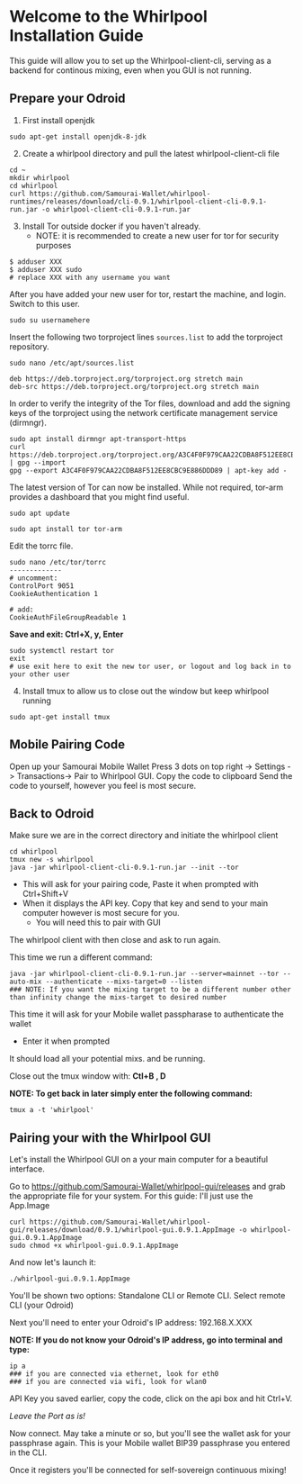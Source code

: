 # Welcome to the Whirlpool Installation Guide
This guide will allow you to set up the Whirlpool-client-cli, serving as a backend for continous mixing, even when you GUI is not running.

## Prepare your Odroid
   1. First install openjdk

```
sudo apt-get install openjdk-8-jdk
```

   2. Create a whirlpool directory and pull the latest whirlpool-client-cli file

```
cd ~
mkdir whirlpool
cd whirlpool
curl https://github.com/Samourai-Wallet/whirlpool-runtimes/releases/download/cli-0.9.1/whirlpool-client-cli-0.9.1-run.jar -o whirlpool-client-cli-0.9.1-run.jar
```

   3. Install Tor outside docker if you haven't already.
      - NOTE: it is recommended to create a new user for tor for security purposes
      
``` 
$ adduser XXX
$ adduser XXX sudo
# replace XXX with any username you want
```     

After you have added your new user for tor, restart the machine, and login. Switch to this user. 

`sudo su usernamehere`

Insert the following two torproject lines `sources.list` to add the torproject repository.   

`sudo nano /etc/apt/sources.list`
```
deb https://deb.torproject.org/torproject.org stretch main
deb-src https://deb.torproject.org/torproject.org stretch main
```

In order to verify the integrity of the Tor files, download and add the signing keys of the torproject using the network certificate management service (dirmngr).

```
sudo apt install dirmngr apt-transport-https
curl https://deb.torproject.org/torproject.org/A3C4F0F979CAA22CDBA8F512EE8CBC9E886DDD89.asc | gpg --import
gpg --export A3C4F0F979CAA22CDBA8F512EE8CBC9E886DDD89 | apt-key add -
```

The latest version of Tor can now be installed. While not required, tor-arm provides a dashboard that you might find useful.

```
sudo apt update

sudo apt install tor tor-arm
```

Edit the torrc file.

```
sudo nano /etc/tor/torrc
-------------
# uncomment:
ControlPort 9051
CookieAuthentication 1

# add:
CookieAuthFileGroupReadable 1
```

**Save and exit: Ctrl+X, y, Enter**

```
sudo systemctl restart tor
exit
# use exit here to exit the new tor user, or logout and log back in to your other user

```

   4. Install tmux to allow us to close out the window but keep whirlpool running

```
sudo apt-get install tmux
````

## Mobile Pairing Code

Open up your Samourai Mobile Wallet
Press 3 dots on top right -> Settings -> Transactions-> Pair to Whirlpool GUI. Copy the code to clipboard
Send the code to yourself, however you feel is most secure.

## Back to Odroid

Make sure we are in the correct directory and initiate the whirlpool client

```
cd whirlpool
tmux new -s whirlpool
java -jar whirlpool-client-cli-0.9.1-run.jar --init --tor
```
   - This will ask for your pairing code, Paste it when prompted with Ctrl+Shift+V
   - When it displays the API key. Copy that key and send to your main computer however is most secure for you. 
      - You will need this to pair with GUI

The whirlpool client with then close and ask to run again.

This time we run a different command:

```
java -jar whirlpool-client-cli-0.9.1-run.jar --server=mainnet --tor --auto-mix --authenticate --mixs-target=0 --listen
### NOTE: If you want the mixing target to be a different number other than infinity change the mixs-target to desired number
```

This time it will ask for your Mobile wallet passpharase to authenticate the wallet
   - Enter it when prompted

It should load all your potential mixs. and be running.

Close out the tmux window with:
   **Ctl+B , D**

**NOTE: To get back in later simply enter the following command:**

```
tmux a -t 'whirlpool'
```

## Pairing your with the Whirlpool GUI

Let's install the Whirlpool GUI on a your main computer for a beautiful interface.

Go to https://github.com/Samourai-Wallet/whirlpool-gui/releases and grab the appropriate file for your system. For this guide: I'll just use the App.Image

```
curl https://github.com/Samourai-Wallet/whirlpool-gui/releases/download/0.9.1/whirlpool-gui.0.9.1.AppImage -o whirlpool-gui.0.9.1.AppImage
sudo chmod +x whirlpool-gui.0.9.1.AppImage
```

And now let's launch it:

```
./whirlpool-gui.0.9.1.AppImage
```

You'll be shown two options: Standalone CLI or Remote CLI. Select remote CLI (your Odroid)

Next you'll need to enter your Odroid's IP address: 192.168.X.XXX 

**NOTE: If you do not know your Odroid's IP address, go into terminal and type:**

```
ip a
### if you are connected via ethernet, look for eth0 
### if you are connected via wifi, look for wlan0 
```

API Key you saved earlier, copy the code, click on the api box and hit Ctrl+V. 

_Leave the Port as is!_

Now connect. May take a minute or so, but you'll see the wallet ask for your passphrase again. This is your Mobile wallet BIP39 
passphrase you entered in the CLI. 

Once it registers you'll be connected for self-sovereign continuous mixing!
